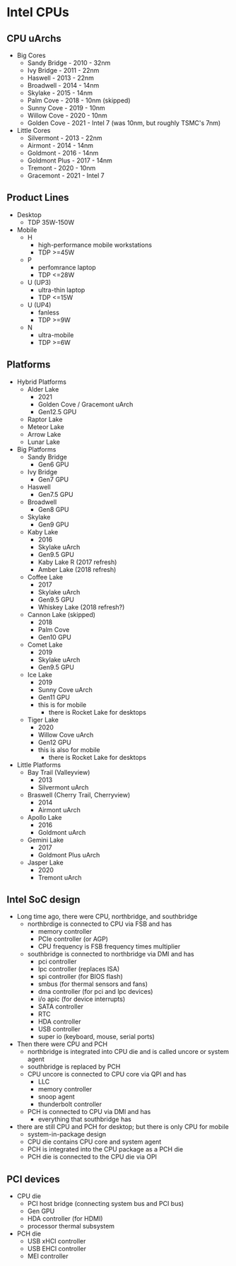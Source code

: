 Intel CPUs
==========

## CPU uArchs

- Big Cores
  - Sandy Bridge  - 2010 - 32nm
  - Ivy Bridge    - 2011 - 22nm
  - Haswell       - 2013 - 22nm
  - Broadwell     - 2014 - 14nm
  - Skylake       - 2015 - 14nm
  - Palm Cove     - 2018 - 10nm (skipped)
  - Sunny Cove    - 2019 - 10nm
  - Willow Cove   - 2020 - 10nm
  - Golden Cove   - 2021 - Intel 7 (was 10nm, but roughly TSMC's 7nm)
- Little Cores
  - Silvermont    - 2013 - 22nm
  - Airmont       - 2014 - 14nm
  - Goldmont      - 2016 - 14nm
  - Goldmont Plus - 2017 - 14nm
  - Tremont       - 2020 - 10nm
  - Gracemont     - 2021 - Intel 7

## Product Lines

- Desktop
  - TDP 35W-150W
- Mobile
  - H
    - high-performance mobile workstations
    - TDP >=45W
  - P
    - perfomrance laptop
    - TDP <=28W
  - U (UP3)
    - ultra-thin laptop
    - TDP <=15W
  - U (UP4)
    - fanless
    - TDP >=9W
  - N
    - ultra-mobile
    - TDP >=6W

## Platforms

- Hybrid Platforms
  - Alder Lake
    - 2021
    - Golden Cove / Gracemont uArch
    - Gen12.5 GPU
  - Raptor Lake
  - Meteor Lake
  - Arrow Lake
  - Lunar Lake
- Big Platforms
  - Sandy Bridge
    - Gen6 GPU
  - Ivy Bridge
    - Gen7 GPU
  - Haswell
    - Gen7.5 GPU
  - Broadwell
    - Gen8 GPU
  - Skylake
    - Gen9 GPU
  - Kaby Lake
    - 2016
    - Skylake uArch
    - Gen9.5 GPU
    - Kaby Lake R (2017 refresh)
    - Amber Lake (2018 refresh)
  - Coffee Lake
    - 2017
    - Skylake uArch
    - Gen9.5 GPU
    - Whiskey Lake (2018 refresh?)
  - Cannon Lake (skipped)
    - 2018
    - Palm Cove
    - Gen10 GPU
  - Comet Lake
    - 2019
    - Skylake uArch
    - Gen9.5 GPU
  - Ice Lake
    - 2019
    - Sunny Cove uArch
    - Gen11 GPU
    - this is for mobile
      - there is Rocket Lake for desktops
  - Tiger Lake
    - 2020
    - Willow Cove uArch
    - Gen12 GPU
    - this is also for mobile
      - there is Rocket Lake for desktops
- Little Platforms
  - Bay Trail (Valleyview)
    - 2013
    - Silvermont uArch
  - Braswell (Cherry Trail, Cherryview)
    - 2014
    - Airmont uArch
  - Apollo Lake
    - 2016
    - Goldmont uArch
  - Gemini Lake
    - 2017
    - Goldmont Plus uArch
  - Jasper Lake
    - 2020
    - Tremont uArch

## Intel SoC design

- Long time ago, there were CPU, northbridge, and southbridge
  - northbrdige is connected to CPU via FSB and has
    - memory controller
    - PCIe controller (or AGP)
    - CPU frequency is FSB frequency times multiplier
  - southbridge is connected to northbridge via DMI and has
    - pci controller
    - lpc controller (replaces ISA)
    - spi controller (for BIOS flash)
    - smbus (for thermal sensors and fans)
    - dma controller (for pci and lpc devices)
    - i/o apic (for device interrupts)
    - SATA controller
    - RTC
    - HDA controller
    - USB controller
    - super io (keyboard, mouse, serial ports)
- Then there were CPU and PCH
  - northbridge is integrated into CPU die and is called uncore or system
    agent
  - southbridge is replaced by PCH
  - CPU uncore is connected to CPU core via QPI and has
    - LLC
    - memory controller
    - snoop agent
    - thunderbolt controller
  - PCH is connected to CPU via DMI and has
    - everything that southbridge has
- there are still CPU and PCH for desktop; but there is only CPU for mobile
  - system-in-package design
  - CPU die contains CPU core and system agent
  - PCH is integrated into the CPU package as a PCH die
  - PCH die is connected to the CPU die via OPI

## PCI devices

- CPU die
  - PCI host bridge (connecting system bus and PCI bus)
  - Gen GPU
  - HDA controller (for HDMI)
  - processor thermal subsystem
- PCH die
  - USB xHCI controller
  - USB EHCI controller
  - MEI controller
